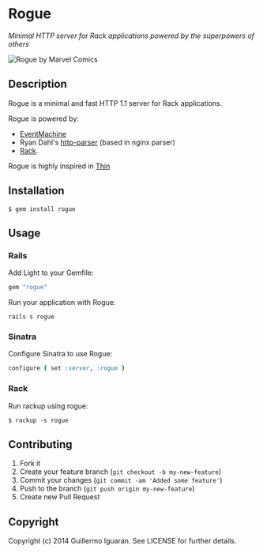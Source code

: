 # Rogue

_Minimal HTTP server for Rack applications powered by the superpowers of others_

![Rogue by Marvel Comics](http://img1.wikia.nocookie.net/__cb20110918173744/doblaje/es/images/7/75/Rogue2.gif)

## Description

Rogue is a minimal and fast HTTP 1.1 server for Rack applications.

Rogue is powered by:
- [EventMachine](https://github.com/eventmachine/eventmachine)
- Ryan Dahl's [http-parser](https://github.com/joyent/http-parser) (based in nginx parser)
- [Rack](https://github.com/rack/rack). 

Rogue is highly inspired in [Thin](https://github.com/macournoyer/thin)

## Installation

    $ gem install rogue


## Usage

### Rails 

Add Light to your Gemfile:

```ruby
gem "rogue"
```

Run your application with Rogue:

    rails s rogue

### Sinatra

Configure Sinatra to use Rogue:

```ruby
configure { set :server, :rogue }
```

### Rack

Run rackup using rogue:

    $ rackup -s rogue
 

## Contributing

1. Fork it
2. Create your feature branch (`git checkout -b my-new-feature`)
3. Commit your changes (`git commit -am 'Added some feature'`)
4. Push to the branch (`git push origin my-new-feature`)
5. Create new Pull Request


## Copyright

Copyright (c) 2014 Guillermo Iguaran. See LICENSE for further details.

